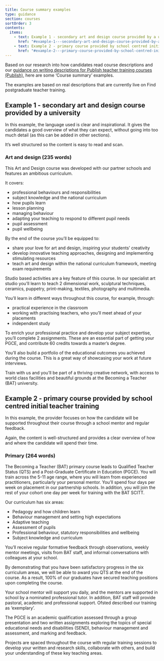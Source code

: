 ```yaml
---
title: Course summary examples
type: guidance
section: courses
sortOrder: 3
contents:
  items:
    - text: Example 1 - secondary art and design course provided by a university
      href: "#example-1---secondary-art-and-design-course-provided-by-a-university"
    - text: Example 2 - primary course provided by school centred initial teacher training
      href: "#example-2---primary-course-provided-by-school-centred-initial-teacher-training"
---
```


Based on our research into how candidates read course descriptions and our [guidance on writing descriptions for Publish teacher training courses (Publish)](/how-to-use-this-service/help-writing-course-descriptions), here are some ‘Course summary’ examples.

The examples are based on real descriptions that are currently live on Find postgraduate teacher training.

## Example 1 - secondary art and design course provided by a university

In this example, the language used is clear and inspirational. It gives the candidates a good overview of what they can expect, without going into too much detail (as this can be added in other sections).

It’s well structured so the content is easy to read and scan.

### Art and design (235 words)

This Art and Design course was developed with our partner schools and features an ambitious curriculum.

It covers:

- professional behaviours and responsibilities
- subject knowledge and the national curriculum
- how pupils learn
- lesson planning
- managing behaviour
- adapting your teaching to respond to different pupil needs
- pupil assessment
- pupil wellbeing

By the end of the course you’ll be equipped to:

- share your love for art and design, inspiring your students’ creativity
- develop innovative teaching approaches, designing and implementing stimulating resources
- teach art and design within the national curriculum framework, meeting exam requirements

Studio based activities are a key feature of this course. In our specialist art studio you’ll learn to teach 2 dimensional work, sculptural techniques, ceramics, puppetry, print-making, textiles, photography and multimedia.

You’ll learn in different ways throughout this course, for example, through:

- practical experience in the classroom
- working with practising teachers, who you’ll meet ahead of your placements
- independent study

To enrich your professional practice and develop your subject expertise, you’ll complete 2 assignments. These are an essential part of getting your PGCE, and contribute 60 credits towards a master’s degree.

You’ll also build a portfolio of the educational outcomes you achieved during the course. This is a great way of showcasing your work at future interviews.

Train with us and you’ll be part of a thriving creative network, with access to world class facilities and beautiful grounds at the Becoming a Teacher (BAT) university.

## Example 2 - primary course provided by school centred initial teacher training

In this example, the provider focuses on how the candidate will be supported throughout their course through a school mentor and regular feedback.

Again, the content is well-structured and provides a clear overview of how and where the candidate will spend their time.

### Primary (264 words)

The Becoming a Teacher (BAT) primary course leads to Qualified Teacher Status (QTS) and a Post-Graduate Certificate in Education (PGCE). You will train across the 5-11 age range, where you will learn from experienced practitioners, particularly your personal mentor.
You’ll spend four days per week on placement in our partnership schools. In addition, you will join the rest of your cohort one day per week for training with the BAT SCITT.

Our curriculum has six areas:

- Pedagogy and how children learn
- Behaviour management and setting high expectations
- Adaptive teaching
- Assessment of pupils
- Professional behaviour, statutory responsibilities and wellbeing
- Subject knowledge and curriculum

You’ll receive regular formative feedback through observations, weekly mentor meetings, visits from BAT staff, and informal conversations with colleagues at your school.

By demonstrating that you have been satisfactory progress in the six curriculum areas, we will be able to award you QTS at the end of the course. As a result, 100% of our graduates have secured teaching positions upon completing the course.

Your school mentor will support you daily, and the mentors are supported in school by a nominated professional tutor. In addition, BAT staff will provide pastoral, academic and professional support. Ofsted described our training as ‘exemplary’.

The PGCE is an academic qualification assessed through a group presentation and two written assignments exploring the topics of special educational needs and disabilities (SEND), behaviour management and assessment, and marking and feedback.

Projects are spaced throughout the course with regular training sessions to develop your written and research skills, collaborate with others, and build your understanding of these key teaching areas.
